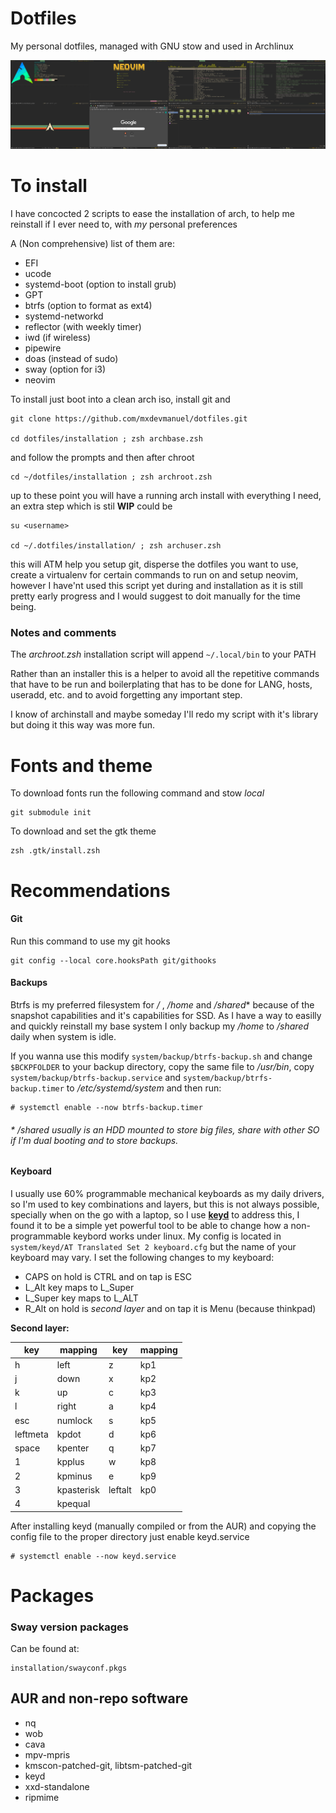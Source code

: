 # Dotfiles

My personal dotfiles, managed with GNU stow and used in Archlinux

![Sway screenshot](screenshots/sway.jpg)

# To install

I have concocted 2 scripts to ease the installation of arch, to help me reinstall if I ever need to, with _my_ personal preferences

A (Non comprehensive) list of them are:

- EFI
- ucode
- systemd-boot (option to install grub)
- GPT
- btrfs (option to format as ext4)
- systemd-networkd
- reflector (with weekly timer)
- iwd (if wireless)
- pipewire
- doas (instead of sudo)
- sway (option for i3)
- neovim

To install just boot into a clean arch iso, install git and

    git clone https://github.com/mxdevmanuel/dotfiles.git

    cd dotfiles/installation ; zsh archbase.zsh

and follow the prompts and then after chroot

    cd ~/dotfiles/installation ; zsh archroot.zsh

up to these point you will have a running arch install with everything I need, an extra step which is stil **WIP** could be

    su <username>

    cd ~/.dotfiles/installation/ ; zsh archuser.zsh

this will ATM help you setup git, disperse the dotfiles you want to use, create a virtualenv for certain commands to run on and setup neovim, however I have'nt used this script yet during and installation as it is still pretty early progress and I would suggest to doit manually for the time being.

### Notes and comments

The _archroot.zsh_ installation script will append `~/.local/bin` to your PATH

Rather than an installer this is a helper to avoid all the repetitive commands that have to be run and boilerplating that has to be done for LANG, hosts, useradd, etc. and to avoid forgetting any important step.

I know of archinstall and maybe someday I'll redo my script with it's library but doing it this way was more fun.

# Fonts and theme

To download fonts run the following command and stow _local_

    git submodule init

To download and set the gtk theme

    zsh .gtk/install.zsh

# Recommendations

#### Git

Run this command to use my git hooks

    git config --local core.hooksPath git/githooks

#### Backups

Btrfs is my preferred filesystem for _/_ , _/home_ and _/shared_\* because of the snapshot capabilities and it's capabilities for SSD. As I have a way to easilly and quickly reinstall my base system I only backup my _/home_ to _/shared_ daily when system is idle.

If you wanna use this modify `system/backup/btrfs-backup.sh` and change `$BCKPFOLDER` to your backup directory, copy the same file to _/usr/bin_, copy `system/backup/btrfs-backup.service` and `system/backup/btrfs-backup.timer` to _/etc/systemd/system_ and then run:

    # systemctl enable --now btrfs-backup.timer

###### \* _/shared_ usually is an HDD mounted to store big files, share with other SO if I'm dual booting and to store backups.

#### Keyboard

I usually use 60% programmable mechanical keyboards as my daily drivers, so I'm used to key combinations and layers, but this is not always possible, specially when on the go with a laptop, so I use [**keyd**](https://github.com/rvaiya/keyd) to address this, I found it to be a simple yet powerful tool to be able to change how a non-programmable keybord works under linux. My config is located in `system/keyd/AT Translated Set 2 keyboard.cfg` but the name of your keyboard may vary. I set the following changes to my keyboard:

- CAPS on hold is CTRL and on tap is ESC
- L_Alt key maps to L_Super
- L_Super key maps to L_ALT
- R_Alt on hold is *second layer* and on tap it is Menu (because thinkpad)

**Second layer:**

| key      | mapping    | key      | mapping    |
| -------- | ---------- | -------- | ---------- |
| h        | left       | z        | kp1        |    
| j        | down       | x        | kp2        |    
| k        | up         | c        | kp3        |    
| l        | right      | a        | kp4        |    
| esc      | numlock    | s        | kp5        |
| leftmeta | kpdot      | d        | kp6        |     
| space    | kpenter    | q        | kp7        |     
| 1        | kpplus     | w        | kp8        |     
| 2        | kpminus    | e        | kp9        |     
| 3        | kpasterisk | leftalt  | kp0        |     
| 4        | kpequal    |  

After installing keyd (manually compiled or from the AUR) and copying the config file to the proper directory just enable keyd.service

    # systemctl enable --now keyd.service

# Packages

### Sway version packages

Can be found at:

    installation/swayconf.pkgs

## AUR and non-repo software

- nq
- wob
- cava
- mpv-mpris
- kmscon-patched-git, libtsm-patched-git
- keyd
- xxd-standalone
- ripmime









